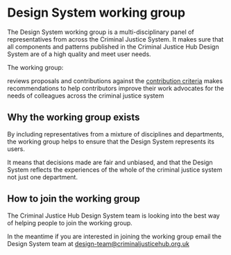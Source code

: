 # Design System working group

The Design System working group is a multi-disciplinary panel of representatives from across the Criminal Justice System. It makes sure that all components and patterns published in the Criminal Justice Hub Design System are of a high quality and meet user needs.

The working group:

reviews proposals and contributions against the [contribution criteria](CRITERIA.md)
makes recommendations to help contributors improve their work
advocates for the needs of colleagues across the criminal justice system
## Why the working group exists
By including representatives from a mixture of disciplines and departments, the working group helps to ensure that the Design System represents its users.

It means that decisions made are fair and unbiased, and that the Design System reflects the experiences of the whole of the criminal justice system not just one department. 

## How to join the working group

The Criminal Justice Hub Design System team is looking into the best way of helping people to join the working group.

In the meantime if you are interested in joining the working group email the Design System team at design-team@criminaljusticehub.org.uk
